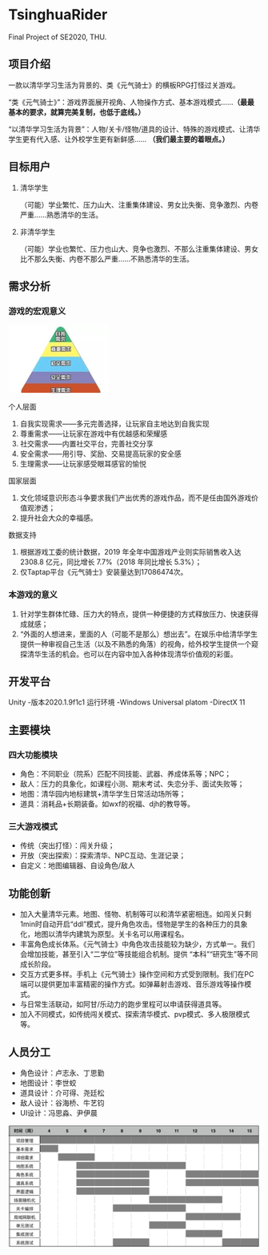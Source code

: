 # TsinghuaRider

Final Project of SE2020, THU.

## 项目介绍

一款以清华学习生活为背景的、类《元气骑士》的横板RPG打怪过关游戏。

“类《元气骑士》”：游戏界面展开视角、人物操作方式、基本游戏模式……**（最最基本的要求，就算完美复制，也低于底线。）**

“以清华学习生活为背景”：人物/关卡/怪物/道具的设计、特殊的游戏模式、让清华学生更有代入感、让外校学生更有新鲜感……
**（我们最主要的着眼点。）**

## 目标用户

1. 清华学生

    （可能）学业繁忙、压力山大、注重集体建设、男女比失衡、竞争激烈、内卷严重……熟悉清华的生活。

2. 非清华学生

    （可能）学业也繁忙、压力也山大、竞争也激烈、不那么注重集体建设、男女比不那么失衡、内卷不那么严重……不熟悉清华的生活。

## 需求分析

### 游戏的宏观意义

![马斯洛需求结构](/文档/Demand.jpg)

个人层面

1. 自我实现需求——多元完善选择，让玩家自主地达到自我实现
2. 尊重需求——让玩家在游戏中有优越感和荣耀感
3. 社交需求——内置社交平台，完善社交分享
4. 安全需求——用引导、奖励、交易提高玩家的安全感
5. 生理需求——让玩家感受眼耳感官的愉悦

国家层面

1. 文化领域意识形态斗争要求我们产出优秀的游戏作品，而不是任由国外游戏价值观渗透；
2. 提升社会大众的幸福感。

数据支持

1. 根据游戏工委的统计数据，2019 年全年中国游戏产业则实际销售收入达 2308.8 亿元，同比增长 7.7%（2018 年同比增长 5.3%）；
2. 仅Taptap平台《元气骑士》安装量达到17086474次。

### 本游戏的意义

1. 针对学生群体忙碌、压力大的特点，提供一种便捷的方式释放压力、快速获得成就感；
2. “外面的人想进来，里面的人（可能不是那么）想出去”。在娱乐中给清华学生提供一种审视自己生活（以及不熟悉的角落）的视角，给外校学生提供一个窥探清华生活的机会。也可以在内容中加入各种体现清华价值观的彩蛋。

## 开发平台

Unity
-版本2020.1.9f1c1
运行环境
-Windows Universal platom
-DirectX 11

## 主要模块

### 四大功能模块

- 角色：不同职业（院系）匹配不同技能、武器、养成体系等；NPC；
- 敌人：压力的具象化，如课程小测、期末考试、失恋分手、面试失败等；
- 地图：清华园内地标建筑+清华学生日常活动场所等；
- 道具：消耗品+长期装备。如wxf的祝福、djh的教导等。

### 三大游戏模式

- 传统（突出打怪）：闯关升级；
- 开放（突出探索）：探索清华、NPC互动、生涯记录；
- 自定义：地图编辑器、自设角色/敌人

## 功能创新

- 加入大量清华元素。地图、怪物、机制等可以和清华紧密相连。如闯关只剩1min时自动开启“ddl”模式，提升角色攻击。怪物是学生的各种压力的具象化，地图以清华内建筑为原型。关卡名可以用课程名。
- 丰富角色成长体系。《元气骑士》中角色攻击技能较为缺少，方式单一。我们会增加技能，甚至引入“二学位”等技能组合机制。提供 “本科”“研究生”等不同成长阶段。
- 交互方式更多样。手机上《元气骑士》操作空间和方式受到限制。我们在PC端可以提供更加丰富精密的操作方式。如弹幕射击游戏、音乐游戏等操作模式。
- 与日常生活联动，如阿甘/乐动力的跑步里程可以申请获得道具等。
- 加入不同模式，如传统闯关模式、探索清华模式、pvp模式、多人极限模式等。

## 人员分工

- 角色设计：卢志永、丁思勤
- 地图设计：李世蛟
- 道具设计：介可得、尧廷松
- 敌人设计：谷海桥、牛艺钧
- UI设计：冯思淼、尹伊晨

![开发进度安排](/文档/GanttChart.png)






